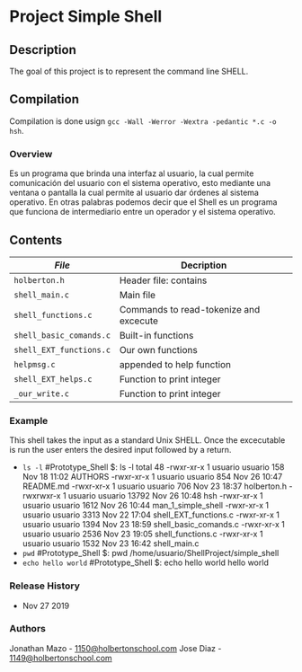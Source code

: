 # Project Simple Shell

## Description
The goal of this project is to represent the command line SHELL.

## Compilation
Compilation is done usign `gcc -Wall -Werror -Wextra -pedantic *.c -o hsh`.

### Overview
Es un programa que brinda una interfaz al usuario, la cual permite comunicación
del usuario con el sistema operativo, esto mediante una ventana o pantalla la
cual permite al usuario dar órdenes al sistema operativo. En otras palabras
podemos decir que el Shell es un programa que funciona de intermediario entre
un operador y el sistema operativo.

## Contents
|   ***File***    |  **Decription**                       |
|---------------|---------------------------------------|
|  `holberton.h`	|  Header file: contains 	|
|  `shell_main.c`	|  Main file				|
|  `shell_functions.c` |  Commands to read-tokenize and excecute|
|  `shell_basic_comands.c` |  Built-in functions	|
|  `shell_EXT_functions.c`	|  Our own functions|
|  `helpmsg.c`  |  appended to help function	 |
|  `shell_EXT_helps.c`  |  Function to print integer	 |
|  `_our_write.c`  |  Function to print integer	 |

### Example
This shell takes the input as a standard Unix SHELL.
Once the excecutable is run the user enters the desired
input followed by a return.
* `ls -l`
#Prototype_Shell $: ls -l
total 48
-rwxr-xr-x 1 usuario usuario   158 Nov 18 11:02 AUTHORS
-rwxr-xr-x 1 usuario usuario   854 Nov 26 10:47 README.md
-rwxr-xr-x 1 usuario usuario   706 Nov 23 18:37 holberton.h
-rwxrwxr-x 1 usuario usuario 13792 Nov 26 10:48 hsh
-rwxr-xr-x 1 usuario usuario  1612 Nov 26 10:44 man_1_simple_shell
-rwxr-xr-x 1 usuario usuario  3313 Nov 22 17:04 shell_EXT_functions.c
-rwxr-xr-x 1 usuario usuario  1394 Nov 23 18:59 shell_basic_comands.c
-rwxr-xr-x 1 usuario usuario  2536 Nov 23 19:05 shell_functions.c
-rwxr-xr-x 1 usuario usuario  1532 Nov 23 16:42 shell_main.c
* `pwd`
#Prototype_Shell $: pwd
/home/usuario/ShellProject/simple_shell
* `echo hello world`
#Prototype_Shell $: echo hello world
hello world
### Release History
* Nov 27 2019

### Authors
Jonathan Mazo - 1150@holbertonschool.com
Jose Diaz - 1149@holbertonschool.com